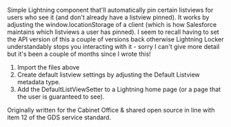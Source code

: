 Simple Lightning component that'll automatically pin certain listviews for users who see it (and don't already have a listview pinned). It works by adjusting the window.locationStorage of a client (which is how Salesforce maintains which  listviews a user has pinned). I seem to recall having to set the API version of this a couple of versions back otherwise Lightning Locker understandably stops you interacting with it - sorry I can't give more detail but it's been a couple of months since I wrote this!

1. Import the files above
2. Create default listview settings by adjusting the Default Listview metadata type.
3. Add the DefaultListViewSetter to a Lightning home page (or a page that the user is guaranteed to see).

Originally written for the Cabinet Office & shared open source in line with item 12 of the GDS service standard.
